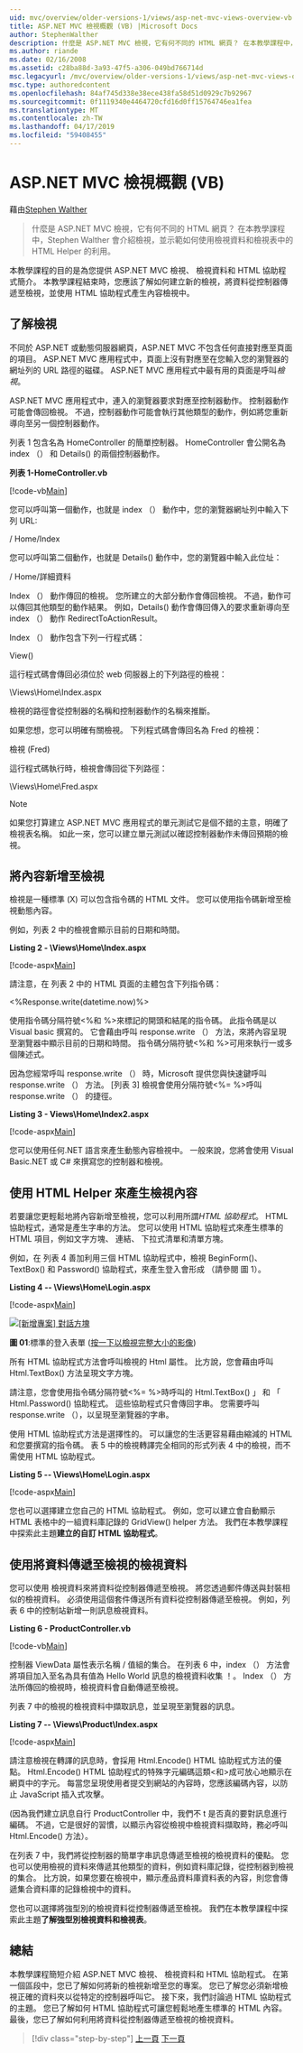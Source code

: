 ```yaml
---
uid: mvc/overview/older-versions-1/views/asp-net-mvc-views-overview-vb
title: ASP.NET MVC 檢視概觀 (VB) |Microsoft Docs
author: StephenWalther
description: 什麼是 ASP.NET MVC 檢視，它有何不同的 HTML 網頁？ 在本教學課程中，Stephen Walther 會為您介紹檢視，並向您示範如何 t...
ms.author: riande
ms.date: 02/16/2008
ms.assetid: c28ba88d-3a93-47f5-a306-049bd766714d
msc.legacyurl: /mvc/overview/older-versions-1/views/asp-net-mvc-views-overview-vb
msc.type: authoredcontent
ms.openlocfilehash: 84af745d338e38ece438fa58d51d0929c7b92967
ms.sourcegitcommit: 0f1119340e4464720cfd16d0ff15764746ea1fea
ms.translationtype: MT
ms.contentlocale: zh-TW
ms.lasthandoff: 04/17/2019
ms.locfileid: "59408455"
---
```

# <a name="aspnet-mvc-views-overview-vb"></a>ASP.NET MVC 檢視概觀 (VB)

藉由[Stephen Walther](https://github.com/StephenWalther)

> 什麼是 ASP.NET MVC 檢視，它有何不同的 HTML 網頁？ 在本教學課程中，Stephen Walther 會介紹檢視，並示範如何使用檢視資料和檢視表中的 HTML Helper 的利用。


本教學課程的目的是為您提供 ASP.NET MVC 檢視、 檢視資料和 HTML 協助程式簡介。 本教學課程結束時，您應該了解如何建立新的檢視，將資料從控制器傳遞至檢視，並使用 HTML 協助程式產生內容檢視中。

## <a name="understanding-views"></a>了解檢視

不同於 ASP.NET 或動態伺服器網頁，ASP.NET MVC 不包含任何直接對應至頁面的項目。 ASP.NET MVC 應用程式中，頁面上沒有對應至在您輸入您的瀏覽器的網址列的 URL 路徑的磁碟。 ASP.NET MVC 應用程式中最有用的頁面是呼叫*檢視*。

ASP.NET MVC 應用程式中，連入的瀏覽器要求對應至控制器動作。 控制器動作可能會傳回檢視。 不過，控制器動作可能會執行其他類型的動作，例如將您重新導向至另一個控制器動作。

列表 1 包含名為 HomeController 的簡單控制器。 HomeController 會公開名為 index （） 和 Details() 的兩個控制器動作。

**列表 1-HomeController.vb**

[!code-vb[Main](asp-net-mvc-views-overview-vb/samples/sample1.vb)]

您可以呼叫第一個動作，也就是 index （） 動作中，您的瀏覽器網址列中輸入下列 URL:

/ Home/Index

您可以呼叫第二個動作，也就是 Details() 動作中，您的瀏覽器中輸入此位址：

/ Home/詳細資料

Index （） 動作傳回的檢視。 您所建立的大部分動作會傳回檢視。 不過，動作可以傳回其他類型的動作結果。 例如，Details() 動作會傳回傳入的要求重新導向至 index （） 動作 RedirectToActionResult。

Index （） 動作包含下列一行程式碼：

View()

這行程式碼會傳回必須位於 web 伺服器上的下列路徑的檢視：

\Views\Home\Index.aspx

檢視的路徑會從控制器的名稱和控制器動作的名稱來推斷。

如果您想，您可以明確有關檢視。 下列程式碼會傳回名為 Fred 的檢視：

檢視 (Fred)

這行程式碼執行時，檢視會傳回從下列路徑：

\Views\Home\Fred.aspx

> [!NOTE] 
> 
> 如果您打算建立 ASP.NET MVC 應用程式的單元測試它是個不錯的主意，明確了檢視表名稱。 如此一來，您可以建立單元測試以確認控制器動作未傳回預期的檢視。


## <a name="adding-content-to-a-view"></a>將內容新增至檢視

檢視是一種標準 (X) 可以包含指令碼的 HTML 文件。 您可以使用指令碼新增至檢視動態內容。

例如，列表 2 中的檢視會顯示目前的日期和時間。

**Listing 2 - \Views\Home\Index.aspx**

[!code-aspx[Main](asp-net-mvc-views-overview-vb/samples/sample2.aspx)]

請注意，在 列表 2 中的 HTML 頁面的主體包含下列指令碼：

&lt;%Response.write(datetime.now)%&gt;

使用指令碼分隔符號&lt;%和 %&gt;來標記的開頭和結尾的指令碼。 此指令碼是以 Visual basic 撰寫的。 它會藉由呼叫 response.write （） 方法，來將內容呈現至瀏覽器中顯示目前的日期和時間。 指令碼分隔符號&lt;%和 %&gt;可用來執行一或多個陳述式。

因為您經常呼叫 response.write （） 時，Microsoft 提供您與快速鍵呼叫 response.write （） 方法。 [列表 3] 檢視會使用分隔符號&lt;%= %&gt;呼叫 response.write （） 的捷徑。

**Listing 3 - Views\Home\Index2.aspx**

[!code-aspx[Main](asp-net-mvc-views-overview-vb/samples/sample3.aspx)]

您可以使用任何.NET 語言來產生動態內容檢視中。 一般來說，您將會使用 Visual Basic.NET 或 C# 來撰寫您的控制器和檢視。

## <a name="using-html-helpers-to-generate-view-content"></a>使用 HTML Helper 來產生檢視內容

若要讓您更輕鬆地將內容新增至檢視，您可以利用所謂*HTML 協助程式*。 HTML 協助程式，通常是產生字串的方法。 您可以使用 HTML 協助程式來產生標準的 HTML 項目，例如文字方塊、 連結、 下拉式清單和清單方塊。

例如，在 列表 4 善加利用三個 HTML 協助程式中，檢視 BeginForm()、 TextBox() 和 Password() 協助程式，來產生登入會形成 （請參閱 圖 1）。

**Listing 4 -- \Views\Home\Login.aspx**

[!code-aspx[Main](asp-net-mvc-views-overview-vb/samples/sample4.aspx)]


[![[新增專案] 對話方塊](asp-net-mvc-views-overview-vb/_static/image1.jpg)](asp-net-mvc-views-overview-vb/_static/image1.png)

**圖 01**:標準的登入表單 ([按一下以檢視完整大小的影像](asp-net-mvc-views-overview-vb/_static/image2.png))


所有 HTML 協助程式方法會呼叫檢視的 Html 屬性。 比方說，您會藉由呼叫 Html.TextBox() 方法呈現文字方塊。

請注意，您會使用指令碼分隔符號&lt;%= %&gt;時呼叫的 Html.TextBox() 」 和 「 Html.Password() 協助程式。 這些協助程式只會傳回字串。 您需要呼叫 response.write （），以呈現至瀏覽器的字串。

使用 HTML 協助程式方法是選擇性的。 可以讓您的生活更容易藉由縮減的 HTML 和您要撰寫的指令碼。 表 5 中的檢視轉譯完全相同的形式列表 4 中的檢視，而不需使用 HTML 協助程式。

**Listing 5 -- \Views\Home\Login.aspx**

[!code-aspx[Main](asp-net-mvc-views-overview-vb/samples/sample5.aspx)]

您也可以選擇建立您自己的 HTML 協助程式。 例如，您可以建立會自動顯示 HTML 表格中的一組資料庫記錄的 GridView() helper 方法。 我們在本教學課程中探索此主題**建立的自訂 HTML 協助程式**。

## <a name="using-view-data-to-pass-data-to-a-view"></a>使用將資料傳遞至檢視的檢視資料

您可以使用 檢視資料來將資料從控制器傳遞至檢視。 將您透過郵件傳送與封裝相似的檢視資料。 必須使用這個套件傳送所有資料從控制器傳遞至檢視。 例如，列表 6 中的控制站新增一則訊息檢視資料。

**Listing 6 - ProductController.vb**

[!code-vb[Main](asp-net-mvc-views-overview-vb/samples/sample6.vb)]

控制器 ViewData 屬性表示名稱 / 值組的集合。 在列表 6 中，index （） 方法會將項目加入至名為具有值為 Hello World 訊息的檢視資料收集 ！。 Index （） 方法所傳回的檢視時，檢視資料會自動傳遞至檢視。

列表 7 中的檢視的檢視資料中擷取訊息，並呈現至瀏覽器的訊息。

**Listing 7 -- \Views\Product\Index.aspx**

[!code-aspx[Main](asp-net-mvc-views-overview-vb/samples/sample7.aspx)]

請注意檢視在轉譯的訊息時，會採用 Html.Encode() HTML 協助程式方法的優點。 Html.Encode() HTML 協助程式的特殊字元編碼這類&lt;和&gt;成可放心地顯示在網頁中的字元。 每當您呈現使用者提交到網站的內容時，您應該編碼內容，以防止 JavaScript 插入式攻擊。

(因為我們建立訊息自行 ProductController 中，我們不 t 是否真的要對訊息進行編碼。 不過，它是很好的習慣，以顯示內容從檢視中檢視資料擷取時，務必呼叫 Html.Encode() 方法）。

在列表 7 中，我們將從控制器的簡單字串訊息傳遞至檢視的檢視資料的優點。 您也可以使用檢視的資料來傳遞其他類型的資料，例如資料庫記錄，從控制器到檢視的集合。 比方說，如果您要在檢視中，顯示產品資料庫資料表的內容，則您會傳遞集合資料庫的記錄檢視中的資料。

您也可以選擇將強型別的檢視資料從控制器傳遞至檢視。 我們在本教學課程中探索此主題**了解強型別檢視資料和檢視表**。

## <a name="summary"></a>總結

本教學課程簡短介紹 ASP.NET MVC 檢視、 檢視資料和 HTML 協助程式。 在第一個區段中，您已了解如何將新的檢視新增至您的專案。 您已了解您必須新增檢視正確的資料夾以從特定的控制器呼叫它。 接下來，我們討論過 HTML 協助程式的主題。 您已了解如何 HTML 協助程式可讓您輕鬆地產生標準的 HTML 內容。 最後，您已了解如何利用將資料從控制器傳遞至檢視的檢視資料。

> [!div class="step-by-step"]
> [上一頁](passing-data-to-view-master-pages-cs.md)
> [下一頁](creating-custom-html-helpers-vb.md)
